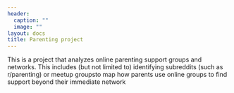 ```yaml
---
header:
  caption: ""
  image: ""
layout: docs
title: Parenting project
---
```


This is a project that analyzes online parenting support groups and networks. This includes (but not limited to) identifying subreddits (such as r/parenting) or meetup groupsto map how parents use online groups to find support beyond their immediate network 
